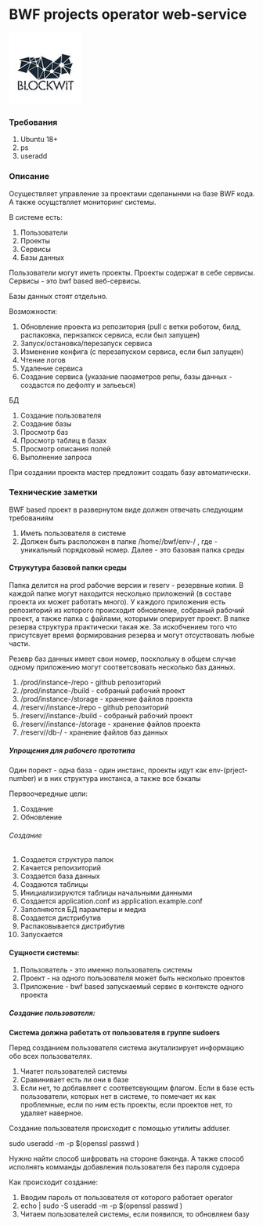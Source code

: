 # BWF projects operator web-service
![BWF](logo.png "BWF")

### Требования
1. Ubuntu 18+
2. ps
3. useradd

### Описание

Осуществляет управление за проектами сделанынми на базе BWF кода. 
А также осущствляет мониторинг системы.

В системе есть:
1. Пользователи
2. Проекты
3. Сервисы
4. Базы данных

Пользователи могут иметь проекты.
Проекты содержат в себе сервисы.
Сервисы - это bwf based веб-сервисы.

Базы данных стоят отдельно.

Возможности:
1. Обновление проекта из репозитория (pull с ветки роботом, билд, распаковка, пернзапкск сервиса, если был запущен)
2. Запуск/остановка/перезапуск сервиса
3. Изменение конфига (с перезапуском сервиса, если был запущен)
4. Чтение логов
5. Удаление сервиса
6. Создание сервиса (указание паоаметров репы, базы данных - создастся по дефолту и зальеься)

БД
1. Создание пользователя
2. Создание базы
3. Просмотр баз
4. Просмотр таблиц в базах
5. Просмотр описания полей
6. Выполнение запроса

При создании проекта мастер предложит создать
базу автоматически.

### Технические заметки

BWF based проект в развернутом виде должен отвечать следующим требованиям

1. Иметь пользователя в системе <user>
2. Должен быть расположен в папке /home/<user>/bwf/env-<project-number>/ , где <project-number> - уникальный порядковый номер. Далее - это базовая папка среды

#### Струкутура базовой папки среды
Папка делится на prod рабочие версии и reserv - резервные копии. В каждой папке
могут находится несколько приложений (в составе проекта их может работать много). 
У каждого приложения есть репозиторий из которого происходит обновление, собраный рабочий проект,
а также папка с файлами, которыми оперирует проект. В папке резерва структура практически такая же.
За искобчением того что присутсвует время <datetime> формирования резерва и могут отсуствовать любые
части. 

Резевр баз данных имеет свои номер, посклольку в общем случае одному приложению могут соответсвовать 
несколько баз данных.

1. /prod/instance-<app-number>/repo - github репозиторий 
2. /prod/instance-<app-number>/build - собраный рабочий проект
3. /prod/instance-<app-number>/storage - хранение файлов проекта
4. /reserv/<datetime>/instance-<app-number>/repo - github репозиторий 
5. /reserv/<datetime>/instance-<app-number>/build - собраный рабочий проект
6. /reserv/<datetime>/instance-<app-number>/storage - хранение файлов проекта
7. /reserv/<datetime>/db-<db-number>/ - хранение файлов баз данных

##### Упрощения для рабочего прототипа
Один порект - одна база - один инстанс, проекты идут как env-(prject-number) и в них структура инстанса, а также все бэкапы

Первоочередные цели:
1. Создание 
2. Обновление

###### Создание
1. Создается структура папок
2. Качается репоизиторий
3. Создается база данных
4. Создаются таблицы
5. Инициализируются таблицы начальными данными
6. Создается application.conf из application.example.conf
7. Заполняются БД парамтеры и медиа
8. Создается дистрибутив
9. Распаковывается дистрибутив
10. Запускается 

#### Сущности системы:
1. Пользователь - это именно пользователь системы
2. Проект - на одного пользователя может быть несколько проектов
3. Приложение - bwf based запускаемый сервис в контексте одного проекта

##### Создание пользователя:

__Система должна работать от пользователя в группе sudoers__

Перед созданием пользователя система акутализирует информацию обо всех пользователях.
1. Чиатет пользователей системы
2. Сравинивает есть ли они в базе 
3. Если нет, то доблавляет с соответсвующим флагом. Если в базе есть пользователи, которых нет в системе, то помечает их как проблемные, если по ним есть проекты, если проектов нет, то удаляет наверное.

Создание пользователя происходит с помощью утилиты adduser. 

sudo useradd -m -p $(openssl passwd <password>) <username>  

Нужно найти способ шифровать на стороне бэкенда. 
А также способ исполнять комманды добавления пользователя без пароля судоера

Как происходит создание:
1. Вводим пароль от пользователя от которого работает operator
2. echo <operatoruserpassword> | sudo -S useradd -m -p $(openssl passwd <password>) <user>
3. Читаем пользователей системы, если появился, то обновляем базу


